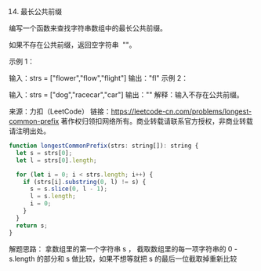14. 最长公共前缀

编写一个函数来查找字符串数组中的最长公共前缀。

如果不存在公共前缀，返回空字符串  ""。



示例 1：

输入：strs = ["flower","flow","flight"]
输出："fl"
示例 2：

输入：strs = ["dog","racecar","car"]
输出：""
解释：输入不存在公共前缀。

来源：力扣（LeetCode）
链接：https://leetcode-cn.com/problems/longest-common-prefix
著作权归领扣网络所有。商业转载请联系官方授权，非商业转载请注明出处。

```js
function longestCommonPrefix(strs: string[]): string {
  let s = strs[0];
  let l = strs[0].length;

  for (let i = 0; i < strs.length; i++) {
    if (strs[i].substring(0, l) != s) {
      s = s.slice(0, l - 1);
      l = s.length;
      i = 0;
    }
  }
  return s;
}
```
解题思路：
拿数组里的第一个字符串 s ， 截取数组里的每一项字符串的 0 - s.length 的部分和 s 做比较，如果不想等就把 s 的最后一位截取掉重新比较